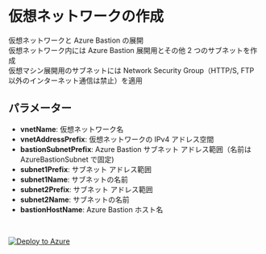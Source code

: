 # 仮想ネットワークの作成

仮想ネットワークと Azure Bastion の展開  
仮想ネットワーク内には Azure Bastion 展開用とその他 2 つのサブネットを作成  
仮想マシン展開用のサブネットには Network Security Group（HTTP/S, FTP 以外のインターネット通信は禁止）を適用

## **パラメーター**
- **vnetName**: 仮想ネットワーク名
- **vnetAddressPrefix**: 仮想ネットワークの IPv4 アドレス空間
- **bastionSubnetPrefix**: Azure Bastion サブネット アドレス範囲（名前は AzureBastionSubnet で固定)
- **subnet1Prefix**: サブネット アドレス範囲
- **subnet1Name**: サブネットの名前
- **subnet2Prefix**: サブネット アドレス範囲
- **subnet2Name**: サブネットの名前
- **bastionHostName**: Azure Bastion ホスト名

<br />

 [![Deploy to Azure](https://aka.ms/deploytoazurebutton)](https://portal.azure.com/#create/Microsoft.Template/uri/https%3A%2F%2Fraw.githubusercontent.com%2Fhiroyay-ms%2FServer-Migration-Hands-on-Lab%2Fhiroyay%2FHands-on%2520lab%2Fazure-templates%2F02-vnet-three-subnets%2Fvnet-deploy.json)